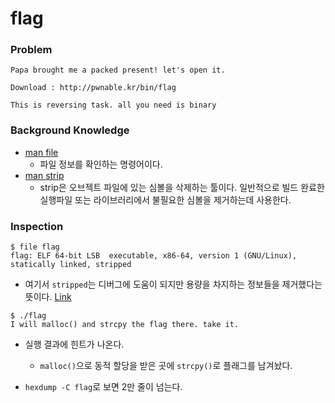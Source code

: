 # flag

### Problem
```
Papa brought me a packed present! let's open it.

Download : http://pwnable.kr/bin/flag

This is reversing task. all you need is binary
```

### Background Knowledge
* [man file](https://linux.die.net/man/1/file)
	- 파일 정보를 확인하는 명령어이다.
* [man strip](https://linux.die.net/man/1/strip)
	- strip은 오브젝트 파일에 있는 심볼을 삭제하는 툴이다. 일반적으로 빌드 완료한 실행파일 또는 라이브러리에서 불필요한 심볼을 제거하는데 사용한다.

### Inspection
```
$ file flag
flag: ELF 64-bit LSB  executable, x86-64, version 1 (GNU/Linux), statically linked, stripped
```
* 여기서 `stripped`는 디버그에 도움이 되지만 용량을 차지하는 정보들을 제거했다는 뜻이다. [Link](https://unix.stackexchange.com/questions/2969/what-are-stripped-and-not-stripped-executables-in-unix)

```
$ ./flag
I will malloc() and strcpy the flag there. take it.
```
* 실행 결과에 힌트가 나온다.
	- `malloc()`으로 동적 할당을 받은 곳에 `strcpy()`로 플래그를 남겨놨다.

* `hexdump -C flag`로 보면 2만 줄이 넘는다.
